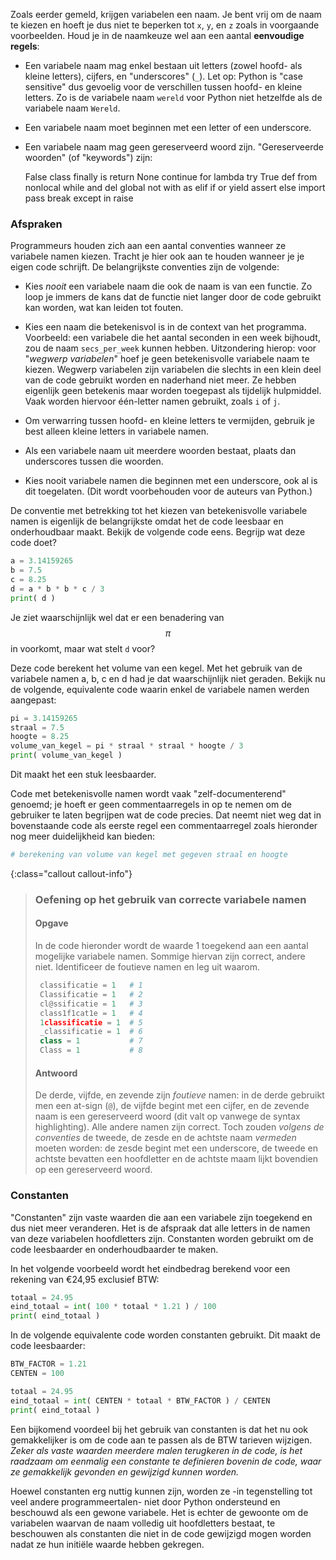 Zoals eerder gemeld, krijgen variabelen een naam. Je bent vrij om de naam
te kiezen en hoeft je dus niet te beperken tot `x`, `y`, en `z` zoals in voorgaande
voorbeelden. Houd je in de naamkeuze wel aan een aantal **eenvoudige regels**:

-   Een variabele naam mag enkel bestaan uit letters (zowel hoofd- als kleine letters),
    cijfers, en "underscores" (`_`).
    Let op: Python is "case sensitive" dus gevoelig voor de verschillen tussen 
    hoofd- en kleine letters. Zo is de variabele naam `wereld`
    voor Python niet hetzelfde als de variabele naam `Wereld`.

-   Een variabele naam moet beginnen met een letter of een underscore.

-   Een variabele naam mag geen gereserveerd woord zijn.
    "Gereserveerde woorden" (of "keywords") zijn:
    
    False      class      finally    is         return
    None       continue   for        lambda     try
    True       def        from       nonlocal   while
    and        del        global     not        with
    as         elif       if         or         yield
    assert     else       import     pass
    break      except     in         raise


### Afspraken 

Programmeurs houden zich aan een aantal conventies wanneer ze 
variabele namen kiezen. Tracht je hier ook aan te houden
wanneer je je eigen code schrijft. De belangrijkste conventies zijn de volgende:

-   Kies *nooit* een variabele naam die ook de naam is
    van een functie. Zo loop je immers
    de kans dat de functie niet langer door de code gebruikt kan worden,
    wat kan leiden tot fouten.

-   Kies een naam die betekenisvol is in de context van het programma. Voorbeeld: een
    variabele die het aantal seconden in een week bijhoudt, zou de naam
    `secs_per_week` kunnen hebben.
    Uitzondering hierop: voor "*wegwerp variabelen*" hoef je geen betekenisvolle 
    variabele naam te kiezen. Wegwerp variabelen zijn
    variabelen die slechts in een klein deel van de code gebruikt
    worden en naderhand niet meer. Ze hebben
    eigenlijk geen betekenis maar worden toegepast als tijdelijk hulpmiddel.
    Vaak worden hiervoor één-letter namen gebruikt, zoals `i` of `j`.

-   Om verwarring tussen hoofd- en kleine letters te vermijden,
    gebruik je best alleen kleine letters in variabele namen.

-   Als een variabele naam uit meerdere woorden bestaat,
    plaats dan underscores tussen die woorden.

-   Kies nooit variabele namen die beginnen met een
    underscore, ook al is dit toegelaten. (Dit wordt voorbehouden voor de
    auteurs van Python.)

De conventie met betrekking tot het kiezen van betekenisvolle
variabele namen is eigenlijk de belangrijkste omdat het de code leesbaar en
onderhoudbaar maakt. Bekijk de volgende code eens. Begrijp wat deze code doet?

```python
a = 3.14159265
b = 7.5
c = 8.25
d = a * b * b * c / 3
print( d )
```

Je ziet waarschijnlijk wel dat er een
benadering van $$\pi$$ in voorkomt, maar wat stelt `d` voor?

Deze code berekent het volume van een kegel. Met het gebruik van de
variabele namen a, b, c en d had je dat waarschijnlijk
niet geraden. Bekijk nu de volgende, equivalente code waarin enkel de
variabele namen werden aangepast:

```python
pi = 3.14159265
straal = 7.5
hoogte = 8.25
volume_van_kegel = pi * straal * straal * hoogte / 3
print( volume_van_kegel )
```

Dit maakt het een stuk leesbaarder.

Code met betekenisvolle namen wordt vaak "zelf-documenterend" genoemd;
je hoeft er geen commentaarregels in op te nemen om de gebruiker te
laten begrijpen wat de code precies. Dat neemt niet weg
dat in bovenstaande code als eerste regel een commentaarregel zoals hieronder
nog meer duidelijkheid kan bieden:  

```python
# berekening van volume van kegel met gegeven straal en hoogte
```

{:class="callout callout-info"}
> ### Oefening op het gebruik van correcte variabele namen
>  
> #### Opgave
> In de code hieronder wordt de waarde 1 toegekend aan een aantal mogelijke variabele namen. Sommige hiervan zijn correct, andere niet. Identificeer de foutieve namen en leg uit waarom.
> ```python
>  classificatie = 1   # 1
>  Classificatie = 1   # 2
>  cl@ssificatie = 1   # 3
>  class1f1cat1e = 1   # 4
>  1classificatie = 1  # 5
>  _classificatie = 1  # 6
>  class = 1           # 7
>  Class = 1           # 8
>  ```
>  
> #### Antwoord
> De derde, vijfde, en zevende zijn *foutieve* namen: in de derde gebruikt men een at-sign (`@`), de vijfde begint met een cijfer, en de zevende naam is een gereserveerd woord (dit valt op vanwege de syntax highlighting). 
> Alle andere namen zijn correct. Toch zouden *volgens de conventies* de tweede, de zesde en de achtste naam *vermeden* moeten worden: de zesde begint met een underscore, de tweede en achtste bevatten een hoofdletter en de achtste maam lijkt bovendien op een gereserveerd woord.

### Constanten

"Constanten" zijn vaste waarden die aan een variabele zijn toegekend
en dus niet meer veranderen. Het is de afspraak dat alle letters in de
namen van deze variabelen hoofdletters zijn. Constanten worden gebruikt
om de code leesbaarder en onderhoudbaarder te maken. 

In het volgende voorbeeld wordt het eindbedrag berekend 
voor een rekening van €24,95 exclusief BTW:

```python
totaal = 24.95
eind_totaal = int( 100 * totaal * 1.21 ) / 100
print( eind_totaal )
```

In de volgende equivalente code worden constanten gebruikt. Dit
maakt de code leesbaarder:

```python
BTW_FACTOR = 1.21
CENTEN = 100

totaal = 24.95
eind_totaal = int( CENTEN * totaal * BTW_FACTOR ) / CENTEN
print( eind_totaal )
```

Een bijkomend voordeel bij het gebruik van constanten is dat het nu
ook gemakkelijker is om de code aan te passen als de BTW tarieven wijzigen.
*Zeker als vaste waarden meerdere malen terugkeren in de code, is het raadzaam om eenmalig een constante te definieren bovenin de code, waar ze gemakkelijk gevonden en gewijzigd kunnen worden.*

Hoewel constanten erg nuttig kunnen zijn, worden ze -in tegenstelling
tot veel andere programmeertalen- niet door Python
ondersteund en beschouwd als een gewone variabele.
Het is echter de gewoonte om de variabelen waarvan de naam volledig uit
hoofdletters bestaat, te beschouwen als constanten die niet
in de code gewijzigd mogen worden nadat ze hun initiële waarde hebben
gekregen. 
